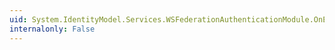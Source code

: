 ```yaml
---
uid: System.IdentityModel.Services.WSFederationAuthenticationModule.OnEndRequest(System.Object,System.EventArgs)
internalonly: False
---
```

